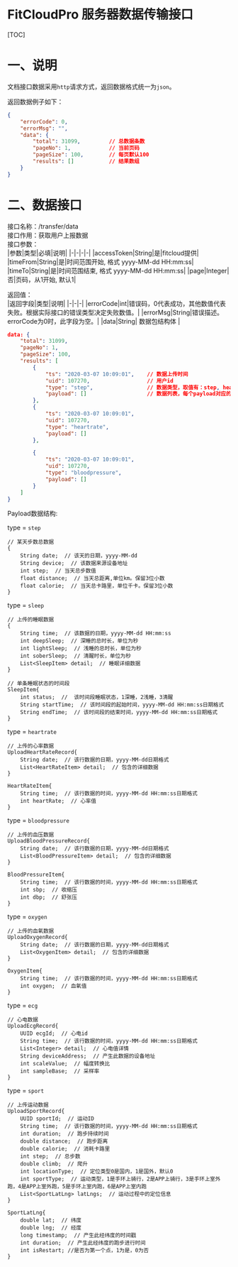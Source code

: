 # FitCloudPro 服务器数据传输接口

[TOC]

# 一、说明
文档接口数据采用`http`请求方式，返回数据格式统一为`json`。

返回数据例子如下：
```json
{
    "errorCode": 0,
    "errorMsg": "",
    "data": {
        "total": 31099,         // 总数据条数
        "pageNo": 1,            // 当前页码
        "pageSize": 100,        // 每页默认100
        "results": []           // 结果数组
    }
}
```

# 二、数据接口

接口名称：/transfer/data  
接口作用：获取用户上报数据  
接口参数：  
|参数|类型|必填|说明| 
|-|-|-|-|
|accessToken|String|是|fitcloud提供|
|timeFrom|String|是|时间范围开始, 格式 yyyy-MM-dd HH:mm:ss|
|timeTo|String|是|时间范围结束, 格式 yyyy-MM-dd HH:mm:ss|
|page|Integer|否|页码，从1开始, 默认1|


返回值：  
|返回字段|类型|说明|
|-|-|-|
|errorCode|int|错误码，0代表成功，其他数值代表失败。根据实际接口的错误类型决定失败数值。|
|errorMsg|String|错误描述。errorCode为0时，此字段为空。|
|data|String| 数据包结构体 |

```json
data: {
    "total": 31099,
    "pageNo": 1,
    "pageSize": 100,
    "results": [
        {
            "ts": "2020-03-07 10:09:01",    // 数据上传时间
            "uid": 107270,                  // 用户id
            "type": "step",                 // 数据类型，取值有：step, heartrate, bloodpressure, oxygen, ecg, sleep, sport,
            "payload": []                   // 数据列表，每个payload对应的数据结构见说明
        },
        {
            "ts": "2020-03-07 10:09:01",
            "uid": 107270,
            "type": "heartrate",
            "payload": []
        },

        {
            "ts": "2020-03-07 10:09:01",
            "uid": 107270,
            "type": "bloodpressure",
            "payload": []
        }
    ]
}
```

Payload数据结构:  

type = `step`

```
// 某天步数总数据
{
    String date;  // 该天的日期，yyyy-MM-dd
    String device;  // 该数据来源设备地址
    int step;  // 当天总步数值
    float distance;  // 当天总距离,单位km。保留3位小数
    float calorie;  // 当天总卡路里，单位千卡。保留3位小数
}
```

type = `sleep`

```
// 上传的睡眠数据
{
    String time;  // 该数据的日期，yyyy-MM-dd HH:mm:ss
    int	deepSleep;  // 深睡的总时长，单位为秒
    int	lightSleep;  // 浅睡的总时长，单位为秒
    int	soberSleep;  // 清醒时长，单位为秒
    List<SleepItem> detail;  // 睡眠详细数据
}

// 单条睡眠状态的时间段
SleepItem{
	int status;  //  该时间段睡眠状态，1深睡，2浅睡，3清醒
	String startTime;  // 该时间段的起始时间，yyyy-MM-dd HH:mm:ss日期格式
	String endTime;  // 该时间段的结束时间，yyyy-MM-dd HH:mm:ss日期格式
}

```

type = `heartrate`

```
// 上传的心率数据
UploadHeartRateRecord{
    String date;  // 该行数据的日期，yyyy-MM-dd日期格式
    List<HeartRateItem> detail;  // 包含的详细数据
}

HeartRateItem{
    String time;  // 该行数据的时间，yyyy-MM-dd HH:mm:ss日期格式
    int	heartRate;  // 心率值
}

```

type = `bloodpressure`

```
// 上传的血压数据  
UploadBloodPressureRecord{
    String date;  // 该行数据的日期，yyyy-MM-dd日期格式
    List<BloodPressureItem> detail;  // 包含的详细数据
}

BloodPressureItem{
    String time;  // 该行数据的时间，yyyy-MM-dd HH:mm:ss日期格式
    int	sbp;  // 收缩压
    int	dbp;  // 舒张压
}
```

type = `oxygen`

```
// 上传的血氧数据
UploadOxygenRecord{
    String date;  // 该行数据的日期，yyyy-MM-dd日期格式
    List<OxygenItem> detail;  // 包含的详细数据
}

OxygenItem{
    String time;  // 该行数据的时间，yyyy-MM-dd HH:mm:ss日期格式
    int	oxygen;  // 血氧值
}

```

type = `ecg`

```
// 心电数据
UploadEcgRecord{
    UUID ecgId;  // 心电id
    String time;  // 该行数据的时间，yyyy-MM-dd HH:mm:ss日期格式
    List<Integer> detail;  // 心电值详情
    String deviceAddress;  // 产生此数据的设备地址
    int scaleValue;  // 幅度转换比
    int sampleBase;  // 采样率
}

```

type = `sport`

```
// 上传运动数据
UploadSportRecord{
    UUID sportId;  // 运动ID
    String time;  // 该行数据的时间，yyyy-MM-dd HH:mm:ss日期格式
    int duration;  // 跑步持续时间
    double distance;  // 跑步距离
    double calorie;  // 消耗卡路里
    int step;  // 总步数
    double climb;  // 爬升
    int locationType;  // 定位类型0是国内，1是国外，默认0
    int sportType;  // 运动类型，1是手环上骑行，2是APP上骑行，3是手环上室外跑，4是APP上室外跑，5是手环上室内跑，6是APP上室内跑
    List<SportLatLng> latLngs;  // 运动过程中的定位信息
}

SportLatLng{
    double lat;  // 纬度
    double lng;  // 经度
    long timestamp;  // 产生此经纬度的时间戳
    int duration;  // 产生此经纬度的跑步进行时间
    int isRestart; //是否为第一个点，1为是，0为否
}
```